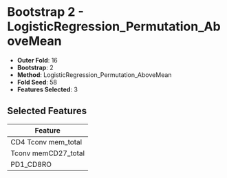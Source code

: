 # Bootstrap 2 - LogisticRegression_Permutation_AboveMean

- **Outer Fold**: 16
- **Bootstrap**: 2
- **Method**: LogisticRegression_Permutation_AboveMean
- **Fold Seed**: 58
- **Features Selected**: 3

## Selected Features

| Feature |
|---------|
| CD4 Tconv mem_total |
| Tconv memCD27_total |
| PD1_CD8RO |
